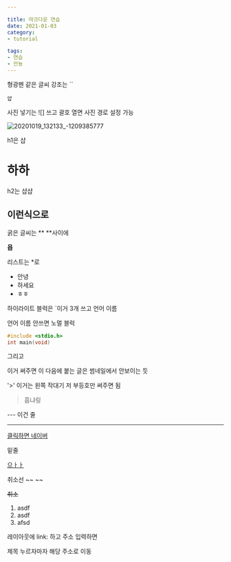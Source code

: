 ```yaml
---

title: 마크다운 연습
date: 2021-01-03 
category: 
- tutorial

tags:
- 연습
- 안뇽
---
```






형광펜 같은 글씨 강조는 `` 

`얍`



사진 넣기는 ![] 쓰고 괄호 열면 사진 경로 설정 가능

![20201019_132133_-1209385777](https://user-images.githubusercontent.com/63948884/103477593-bf858880-4e03-11eb-91da-892b99dc63c2.gif)



h1은 샵

# 하하

h2는 샵샵

## 이런식으로



굵은 글씨는 ** **사이에

**욥**



리스트는 *로

* 안녕
* 하세요 
* ㅎㅎ



하이라이트 블럭은 `이거 3개 쓰고 언어 이름

언어 이름 안쓰면 노멀 블럭

```c
#include <stdio.h>
int main(void)
```



그리고 <!-- more -->

이거 써주면 이 다음에 붙는 글은 썸네일에서 안보이는 듯



'>' 이거는 왼쪽 작대기 저 부등호만 써주면 됨

> 흠냐링



--- 이건 줄

---



[]()

[클릭하면 네이버](www.naver.com)



밑줄 <u> </u>

<u>으ㅏㅏ</u>



취소선 ~~ ~~

~~취소~~



1. asdf
2. asdf
3. afsd



레이아웃에 link: 하고 주소 입력하면

제목 누르자마자 해당 주소로 이동
